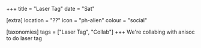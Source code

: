 +++
title = "Laser Tag"
date = "Sat"

[extra]
location = "??"
icon = "ph-alien"
colour = "social"

[taxonomies]
tags = ["Laser Tag", "Collab"]
+++
We're collabing with anisoc to do laser tag

